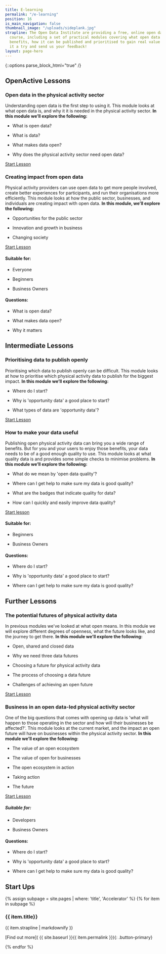 ```yaml
---
title: E-learning
permalink: "/e-learning"
position: 16
is_main_navigation: false
thumbnail_image: "/uploads/sideplank.jpg"
strapline: The Open Data Institute are providing a free, online open data e-learning
  course, including a set of practical modules covering what open data is, its business
  benefits, how it can be published and prioritised to gain real value from it. Give
  it a try and send us your feedback!
layout: page-hero
---
```


{::options parse_block_html="true" /}

<article class="call_to_action">
<h2 class="sub-heading-two">OpenActive Lessons</h2>
<div class="subgrid--large-gutter">

<div class="two blue-gradient-bc list">
<div class="line-graphic"></div>

### Open data in the physical activity sector

Understanding open data is the first step to using it. This module looks at what open data is, and why it it is needed in the physical activity sector.
**In this module we’ll explore the following:**

* What is open data?

* What is data?

* What makes data open?

* Why does the physical activity sector need open data?

<a class="button-primary" href="https://www.openactive.io/learn/#/id/581c76824d7b7e82691e408b" target="_blank" rel="noopener">Start Lesson</a>
</div>
<div class="two purple-gradient-bc list">
<div class="line-graphic"></div>

### Creating impact from open data

Physical activity providers can use open data to get more people involved, create better experiences for participants, and run their organisations more efficiently. This module looks at how the public sector, businesses, and individuals are creating impact with open data.
**In this module, we’ll explore the following:**

* Opportunities for the public sector 

* Innovation and growth in business

* Changing society

<a class="button-primary" href="https://www.openactive.io/learn/#/id/584928ca4d7b7e82691e4bd1" target="_blank" rel="noopener">Start Lesson</a>
</div>

</div>
<aside class="lesson-overview">
<div>

#### Suitable for:

* Everyone

* Beginners

* Business Owners

</div>
<div>

#### Questions:

* What is open data?

* What makes data open?

* Why it matters

</div>
</aside>

</article>

<article class="call_to_action title-row">
<h2 class="sub-heading-two">Intermediate Lessons</h2>
<div class="subgrid--large-gutter">

<div class="two blue-gradient-bc list">
<div class="line-graphic"></div>

### Prioritising data to publish openly

Prioritising which data to publish openly can be difficult. This module looks at how to prioritise which physical activity data to publish for the biggest impact.
**In this module we’ll explore the following:**

* Where do I start?

* Why is 'opportunity data' a good place to start?

* What types of data are 'opportunity data'?

<a class="button-primary" href="https://www.openactive.io/learn/#/id/584928ce4d7b7e82691e4c28" target="_blank" rel="noopener">Start Lesson</a>
</div>

<div class="two purple-gradient-bc list">
<div class="line-graphic"></div>

### How to make your data useful

Publishing open physical activity data can bring you a wide range of benefits. But for you and your users to enjoy those benefits, your data needs to be of a good enough quality to use. This module looks at what quality data is and provides some simple checks to minimise problems.
**In this module we’ll explore the following:**

* What do we mean by 'open data quality'?

* Where can I get help to make sure my data is good quality?

* What are the badges that indicate quality for data?

* How can I quickly and easily improve data quality?

<a class="button-primary" href="https://www.openactive.io/learn/#/id/584928f24d7b7e82691e4cf1" target="_blank" rel="noopener">Start lesson</a>
</div>

</div>
<aside class="lesson-overview">
<div>

#### Suitable for:

* Beginners

* Business Owners

</div>
<div>

#### Questions:

* Where do I start?

* Why is 'opportunity data' a good place to start?

* Where can I get help to make sure my data is good quality?

</div>
</aside>

</article>

<article class="call_to_action title-row">
<h2 class="sub-heading-two">Further Lessons</h2>
<div class="subgrid--large-gutter">

<div class="two purple-gradient-bc list">
<div class="line-graphic"></div>

### The potential futures of physical activity data

In previous modules we've looked at what open means. In this module we will explore different degrees of openness, what the future looks like, and the journey to get there.
**In this module we’ll explore the following:**

* Open, shared and closed data

* Why we need three data futures

* Choosing a future for physical activity data

* The process of choosing a data future

* Challenges of achieving an open future

<a class="button-primary" href="https://www.openactive.io/learn/#/id/58d17f03d084d5167a04ba01" target="_blank" rel="noopener">Start Lesson</a>

</div>
<div class="two blue-gradient-bc list">
<div class="line-graphic"></div>

### Business in an open data-led physical activity sector

One of the big questions that comes with opening up data is 'what will happen to those operating in the sector and how will their businesses be affected?'. This module looks at the current market, and the impact an open future will have on businesses within the physical activity sector.
**In this module we’ll explore the following:**

* The value of an open ecosystem

* The value of open for businesses

* The open ecosystem in action

* Taking action

* The future

<a class="button-primary" href="https://www.openactive.io/learn/#/id/594a4e5ad084d5167a04ffb6" target="_blank" rel="noopener">Start Lesson</a>

</div>
</div>
<aside class="lesson-overview">
<div>

##### Suitable for:

* Developers

* Business Owners

</div>
<div>

#### Questions:

* Where do I start?

* Why is 'opportunity data' a good place to start?

* Where can I get help to make sure my data is good quality?

</div>
</aside>

</article>

<!--  ---------------->
<!-- ACCELERATOR BLOCKS -->
<!--  ---------------->
<article class="call_to_action--full-width global">
<h2 class="sub-heading-two">Start Ups</h2>
<div class="one">

{% assign subpage = site.pages | where: 'title', 'Accelerator' %}
{% for item in subpage %}

### {{ item.title}}

{{ item.strapline | markdownify }}

\[Find out more\]( {{ site.baseurl }}{{ item.permalink }}){: .button-primary}

</div>
<figure>
<div class="mask"></div>
<div class="image" style="background: url({{ site.baseurl }}{{ item.thumbnail_image }})center center / cover no-repeat;"></div>
</figure>
{% endfor %}
</article>